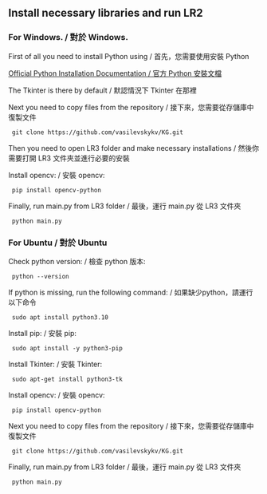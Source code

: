## Install necessary libraries and run LR2

### For Windows. / 對於 Windows.

First of all you need to install Python using / 首先，您需要使用安裝 Python

[Official Python Installation Documentation / 官方 Python 安裝文檔](https://docs.python.org/3/using/windows.html#windows-full)

The Tkinter is there by default / 默認情況下 Tkinter 在那裡

Next you need to copy files from the repository / 接下來，您需要從存儲庫中復製文件
```{r, engine='bash', count_lines}
 git clone https://github.com/vasilevskykv/KG.git
```

Then you need to open LR3 folder and make necessary installations / 然後你需要打開 LR3 文件夾並進行必要的安裝

Install opencv: / 安裝 opencv:
```{r, engine='bash', count_lines}
 pip install opencv-python
```

Finally, run main.py from LR3 folder / 最後，運行 main.py 從 LR3 文件夾
```{r, engine='bash', count_lines}
 python main.py
```

### For Ubuntu / 對於 Ubuntu

Check python version: / 檢查 python 版本:
```{r, engine='bash', count_lines}
 python --version
```
If python is missing, run the following command: / 如果缺少python，請運行以下命令
```{r, engine='bash', count_lines}
 sudo apt install python3.10
```
Install pip: / 安裝 pip:
```{r, engine='bash', count_lines}
 sudo apt install -y python3-pip
```
Install Tkinter: / 安裝 Tkinter:
```{r, engine='bash', count_lines}
 sudo apt-get install python3-tk
```
Install opencv: / 安裝 opencv:
```{r, engine='bash', count_lines}
 pip install opencv-python
```
Next you need to copy files from the repository / 接下來，您需要從存儲庫中復製文件
```{r, engine='bash', count_lines}
 git clone https://github.com/vasilevskykv/KG.git
```
Finally, run main.py from LR3 folder / 最後，運行 main.py 從 LR3 文件夾
```{r, engine='bash', count_lines}
 python main.py
 ```
